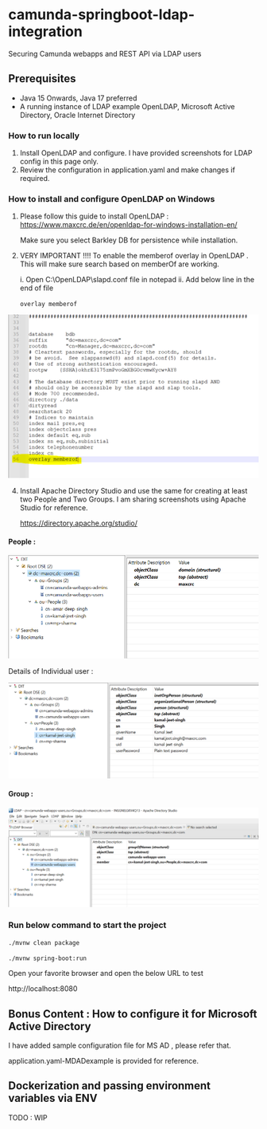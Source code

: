 # camunda-springboot-ldap-integration
Securing Camunda webapps and REST API via LDAP users

## Prerequisites
* Java 15 Onwards, Java 17 preferred
* A running instance of LDAP example OpenLDAP, Microsoft Active Directory, Oracle Internet Directory

### How to run locally

1. Install OpenLDAP and configure. I have provided screenshots for LDAP config in this page only.
2. Review the configuration in application.yaml and make changes if required.

### How to install and configure OpenLDAP on Windows

1. Please follow this guide to install OpenLDAP :  https://www.maxcrc.de/en/openldap-for-windows-installation-en/

   Make sure you select Barkley DB for persistence while installation.
2. VERY IMPORTANT !!!! To enable the memberof overlay in OpenLDAP . This will make sure search based on memberOf are working.

   i. Open C:\OpenLDAP\slapd.conf file in notepad
   ii. Add below line in the end of file

   ``overlay memberof``

![img_3.png](img_3.png)

4. Install Apache Directory Studio and use the same for creating at least two People and Two Groups. I am sharing screenshots using Apache Studio for reference.

   https://directory.apache.org/studio/

#### People : 

![img.png](img.png)

Details of Individual user :

![img_1.png](img_1.png)


#### Group :

![img_2.png](img_2.png)


### Run below command to start the project

   ``./mvnw clean package``

   ``./mvnw spring-boot:run``
   
Open your favorite browser and open the below URL to test

http://localhost:8080


## Bonus Content : How to configure it for Microsoft Active Directory 

I have added sample configuration file for MS AD , please refer that.

application.yaml-MDADexample is provided for reference.


## Dockerization and passing environment variables via ENV

TODO : WIP

